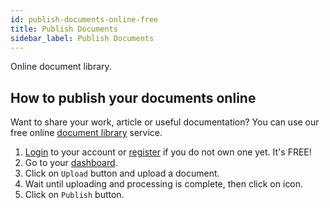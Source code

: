```yaml
---
id: publish-documents-online-free
title: Publish Documents
sidebar_label: Publish Documents
---
```


Online document library.

## How to publish your documents online
Want to share your work, article or useful documentation? You can use our free online [document library](https://library.conholdate.app/files) service.
1. [Login](https://conholdate.app/signin) to your account or [register](https://conholdate.app/signin) if you do not own one yet. It's FREE!
1. Go to your [dashboard](https://dashboard.conholdate.app).
1. Click on `Upload` button and upload a document.
1. Wait until uploading and processing is complete, then click on <i class="fas fa-book"></i> icon.
1. Click on `Publish` button.